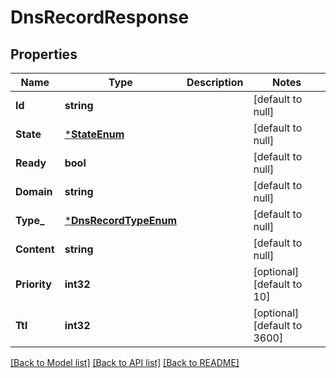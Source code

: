 # DnsRecordResponse

## Properties
Name | Type | Description | Notes
------------ | ------------- | ------------- | -------------
**Id** | **string** |  | [default to null]
**State** | [***StateEnum**](StateEnum.md) |  | [default to null]
**Ready** | **bool** |  | [default to null]
**Domain** | **string** |  | [default to null]
**Type_** | [***DnsRecordTypeEnum**](DNSRecordTypeEnum.md) |  | [default to null]
**Content** | **string** |  | [default to null]
**Priority** | **int32** |  | [optional] [default to 10]
**Ttl** | **int32** |  | [optional] [default to 3600]

[[Back to Model list]](../README.md#documentation-for-models) [[Back to API list]](../README.md#documentation-for-api-endpoints) [[Back to README]](../README.md)

